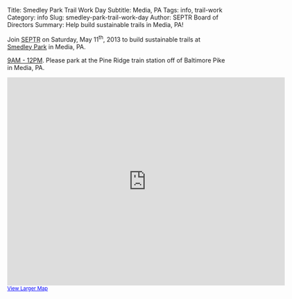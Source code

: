Title: Smedley Park Trail Work Day
Subtitle: Media, PA
Tags: info, trail-work
Category: info
Slug: smedley-park-trail-work-day
Author: SEPTR Board of Directors
Summary: Help build sustainable trails in Media, PA!

<p class="lead">Join <abbr title="Southeastern Pennsylvania Trail Riders">SEPTR</abbr>
on Saturday, May 11<sup>th</sup>, 2013 to build sustainable trails at <a href="http://goo.gl/maps/ijIpR">Smedley
Park</a> in Media, PA.</p>

<a href="/events">9AM - 12PM</a>.  Please park at the Pine Ridge train station off of Baltimore Pike in Media, PA.

<iframe width="640" height="480" frameborder="0" scrolling="no" marginheight="0" marginwidth="0" src="https://maps.google.com/maps?hl=en&amp;q=600+Pine+Ridge+Rd%E2%80%8E+Media,+PA+19063&amp;ie=UTF8&amp;hq=&amp;hnear=600+Pine+Ridge+Rd,+Media,+Delaware,+Pennsylvania+19063&amp;t=m&amp;ll=39.915266,-75.36973&amp;spn=0.031599,0.054932&amp;z=14&amp;iwloc=A&amp;output=embed"></iframe><br /><small><a href="https://maps.google.com/maps?hl=en&amp;q=600+Pine+Ridge+Rd%E2%80%8E+Media,+PA+19063&amp;ie=UTF8&amp;hq=&amp;hnear=600+Pine+Ridge+Rd,+Media,+Delaware,+Pennsylvania+19063&amp;t=m&amp;ll=39.915266,-75.36973&amp;spn=0.031599,0.054932&amp;z=14&amp;iwloc=A&amp;source=embed" style="color:#0000FF;text-align:left">View Larger Map</a></small>
